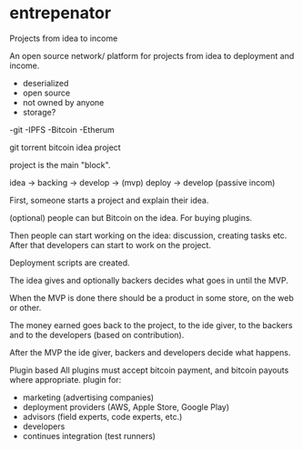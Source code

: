 # entrepenator
Projects from idea to income

An open source network/ platform for projects from idea to deployment and income.

- deserialized
- open source
- not owned by anyone
- storage?


-git
-IPFS
-Bitcoin
-Etherum

git torrent bitcoin 
idea project

project is the main "block".

idea -> backing -> develop -> (mvp) deploy -> develop (passive incom)

First, someone starts a project and explain their idea.

(optional) people can but Bitcoin on the idea. For buying plugins.

Then people can start working on the idea: discussion, creating tasks etc. After that developers can start to work on the project.

Deployment scripts are created.

The idea gives and optionally backers decides what goes in until the MVP.

When the MVP is done there should be a product in some store, on the web or other.

The money earned goes back to the project, to the ide giver, to the backers and to the developers (based on contribution). 

After the MVP the ide giver, backers and developers decide what happens.

Plugin based
All plugins must accept bitcoin payment, and bitcoin payouts where appropriate.
plugin for:
- marketing (advertising companies)
- deployment providers (AWS, Apple Store, Google Play)
- advisors (field experts, code experts, etc.)
- developers
- continues integration (test runners)
